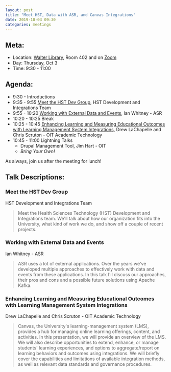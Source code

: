 ```yaml
---
layout: post
title: "Meet HST, Data with ASR, and Canvas Integrations"
date: 2019-10-03 09:30
categories: meetings
---
```


## Meta:

- Location: [Walter Library](http://campusmaps.umn.edu/walter-library), Room 402 and on [Zoom](https://z.umn.edu/cpmstream)
- Day: Thursday, Oct 3
- Time: 9:30 - 11:00

## Agenda:

- 9:30 - Introductions
- 9:35 - 9:55 [Meet the HST Dev Group](#meet-the-hst-dev-group), HST Development and Integrations Team
- 9:55 - 10:20 [Working with External Data and Events](#working-with-external-data-and-events), Ian Whitney - ASR
- 10:20 - 10:25 Break
- 10:25 - 10:45 [Enhancing Learning and Measuring Educational Outcomes with Learning Management System Integrations](#enhancing-learning-and-measuring-educational-outcomes-with-learning-management-system-integrations), Drew LaChapelle and Chris Scruton - OIT Academic Technology
- 10:45 - 11:00 Lightning Talks
  - Drupal Management Tool, Jim Hart - OIT
  - _Bring Your Own!_

As always, join us after the meeting for lunch!

## Talk Descriptions:

### Meet the HST Dev Group
HST Development and Integrations Team

> Meet the Health Sciences Technology (HST) Development and Integrations team. We'll talk about how our organization fits into the University, what kind of work we do, and show off a couple of recent projects.

### Working with External Data and Events
Ian Whitney - ASR

> ASR uses a lot of external applications. Over the years we've developed multiple approaches to effectively work with data and events from these applications. In this talk I'll discuss our approaches, their pros and cons and a possible future solutions using Apache Kafka.

### Enhancing Learning and Measuring Educational Outcomes with Learning Management System Integrations
Drew LaChapelle and Chris Scruton - OIT Academic Technology

> Canvas, the University's learning-management system (LMS), provides a hub for managing online learning offerings, content, and activities. In this presentation, we will provide an overview of the LMS. We will also describe opportunities to extend, enhance, or manage students' learning experiences, and options to aggregate/report on learning behaviors and outcomes using integrations. We will briefly cover the capabilities and limitations of available integration methods, as well as relevant data standards and governance procedures.
